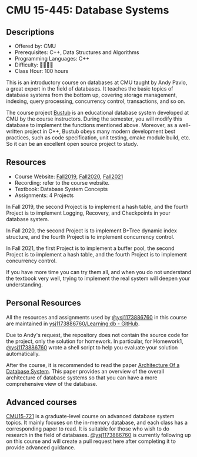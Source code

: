 # CMU 15-445: Database Systems

## Descriptions

- Offered by: CMU
- Prerequisites: C++, Data Structures and Algorithms
- Programming Languages: C++
- Difficulty: 🌟🌟🌟🌟
- Class Hour: 100 hours

This is an introductory course on databases at CMU taught by Andy Pavlo, a great expert in the field of databases. It teaches the basic topics of database systems from the bottom up, covering storage management, indexing, query processing, concurrency control, transactions, and so on.

The course project [Bustub](https://github.com/cmu-db/bustub) is an educational database system developed at CMU by the course instructors. During the semester, you will modify this database to implement the functions mentioned above. Moreover, as a well-written project in C++, Bustub obeys many modern development best practices, such as code specification, unit testing, cmake module build, etc. So it can be an excellent open source project to study.

## Resources

- Course Website: [Fall2019](https://15445.courses.cs.cmu.edu/fall2019/schedule.html), [Fall2020](https://15445.courses.cs.cmu.edu/fall2020/schedule.html), [Fall2021](https://15445.courses.cs.cmu.edu/fall2021/schedule.html)
- Recording: refer to the course website.
- Textbook: Database System Concepts
- Assignments: 4 Projects

In Fall 2019, the second Project is to implement a hash table, and the fourth Project is to implement Logging, Recovery, and Checkpoints in your database system.

In Fall 2020, the second Project is to implement B+Tree dynamic index structure, and the fourth Project is to implement concurrency control.

In Fall 2021, the first Project is to implement a buffer pool, the second Project is to implement a hash table, and the fourth Project is to implement concurrency control.

If you have more time you can try them all, and when you do not understand the textbook very well, trying to implement the real system will deepen your understanding.

## Personal Resources

All the resources and assignments used by [@ysj1173886760](https://github.com/ysj1173886760) in this course are maintained in [ysj1173886760/Learning:db - GitHub](https://github.com/ysj1173886760/Learning/tree/master/db).

Due to Andy's request, the repository does not contain the source code for the project, only the solution for homework. In particular, for Homework1, [@ysj1173886760](https://github.com/ysj1173886760) wrote a shell script to help you evaluate your solution automatically.

After the course, it is recommended to read the paper [Architecture Of a Database System](https://github.com/ysj1173886760/paper_notes/tree/master/db). This paper provides an overview of the overall architecture of database systems so that you can have a more comprehensive view of the database.
## Advanced courses

[CMU15-721](https://15721.courses.cs.cmu.edu/spring2020/) is a graduate-level course on advanced database system topics. It mainly focuses on the in-memory database, and each class has a corresponding paper to read. It is suitable for those who wish to do research in the field of databases. [@ysj1173886760](https://github.com/ysj1173886760) is currently following up on this course and will create a pull request here after completing it to provide advanced guidance.
